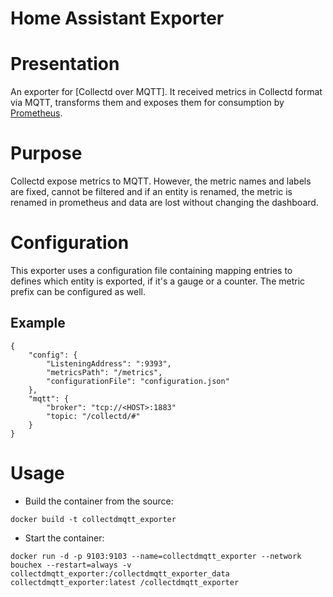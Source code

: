 # Home Assistant Exporter

# Presentation
An exporter for [Collectd over MQTT]. It received metrics in Collectd format via MQTT, transforms them and exposes them for consumption by [Prometheus](https://www.prometheus.io/).

# Purpose
Collectd expose metrics to MQTT.  However, the metric names and labels are fixed, cannot be filtered and if an entity is renamed, the metric is renamed in prometheus and data are lost without changing the dashboard.

# Configuration
This exporter uses a configuration file containing mapping entries to defines which entity is exported, if it's a gauge or a counter.
The metric prefix can be configured as well.

## Example
```
{
    "config": {
        "ListeningAddress": ":9393",
        "metricsPath": "/metrics",
        "configurationFile": "configuration.json"
    },
    "mqtt": {
        "broker": "tcp://<HOST>:1883"
        "topic: "/collectd/#"
    }
}
```

# Usage
* Build the container from the source:
```
docker build -t collectdmqtt_exporter
```
* Start the container:
```
docker run -d -p 9103:9103 --name=collectdmqtt_exporter --network bouchex --restart=always -v collectdmqtt_exporter:/collectdmqtt_exporter_data collectdmqtt_exporter:latest /collectdmqtt_exporter
```
